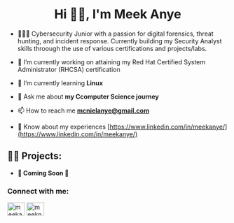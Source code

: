 <h1 align="center">Hi 👋🏽, I'm Meek Anye</h1>

- 🙋🏾‍♂️ Cybersecurity Junior with a passion for digital forensics, threat hunting, and incident response. Currently building my Security Analyst skills throough the use of various certifications and projects/labs.

- 🔭 I’m currently working on attaining my Red Hat Certified System Administrator (RHCSA) certification
  
- 🤺 I’m currently learning **Linux**

- 💬 Ask me about **my Ccomputer Science journey**

- 📫 How to reach me **mcnielanye@gmail.com**

- 📄 Know about my experiences [https://www.linkedin.com/in/meekanye/](https://www.linkedin.com/in/meekanye/)

<h2>👨‍💻 Projects:</h2>

- <b>🚧 Coming Soon 🚧</b>

<h3 align="left">Connect with me:</h3>
<p align="left">
<a href="https://linkedin.com/in/meekanye" target="blank"><img align="center" src="https://raw.githubusercontent.com/rahuldkjain/github-profile-readme-generator/master/src/images/icons/Social/linked-in-alt.svg" alt="meekanye" height="30" width="40" /></a>
<a href="https://instagram.com/meekanyee" target="blank"><img align="center" src="https://raw.githubusercontent.com/rahuldkjain/github-profile-readme-generator/master/src/images/icons/Social/instagram.svg" alt="meeknaye" height="30" width="40" /></a>
